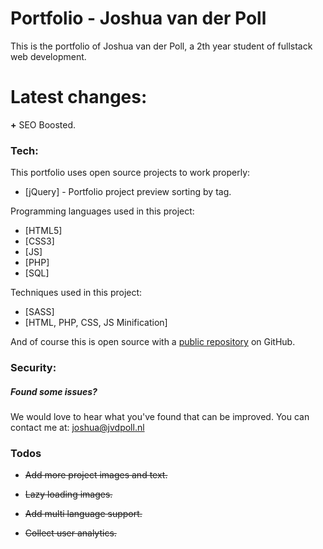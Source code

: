 # Portfolio - Joshua van der Poll

This is the portfolio of Joshua van der Poll, a 2th year student of fullstack web development.


# Latest changes:
  <b>+</b> SEO Boosted.<br>

### Tech:
This portfolio uses open source projects to work properly:
* [jQuery] - Portfolio project preview sorting by tag.

Programming languages used in this project:
* [HTML5]
* [CSS3]
* [JS]
* [PHP]
* [SQL]

Techniques used in this project:
* [SASS]
* [HTML, PHP, CSS, JS Minification]

And of course this is open source with a [public repository][repos]
 on GitHub.

### Security:
##### Found some issues?

We would love to hear what you've found that can be improved. You can contact me at:
joshua@jvdpoll.nl

### Todos
 - <del>Add more project images and text.</del>
 - <del>Lazy loading images.</del>
 - <del>Add multi language support.</del>
 - <del>Collect user analytics.</del>

   [repos]: <https://github.com/Luseres/Portfolio>
